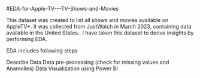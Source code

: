 #EDA-for-Apple-TV---TV-Shows-and-Movies

This dataset was created to list all shows and movies available on AppleTV+. It was collected from JustWatch in March 2023, containing data available in the United States.. I have taken this dataset to derive insights by performing EDA.

EDA includes following steps

Describe Data
Data pre-processing (check for missing values and Anamolies)
Data Visualization using Power BI
